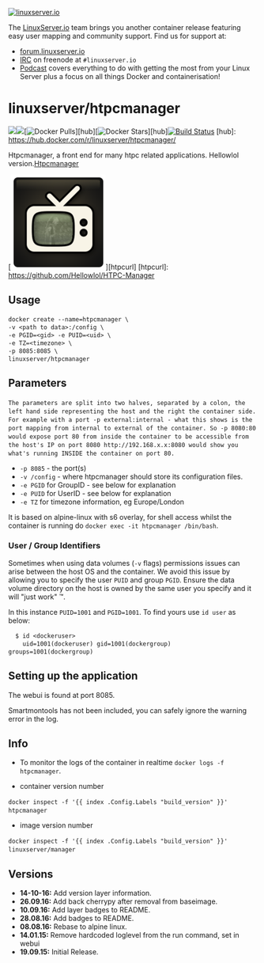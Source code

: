 [linuxserverurl]: https://linuxserver.io
[forumurl]: https://forum.linuxserver.io
[ircurl]: https://www.linuxserver.io/irc/
[podcasturl]: https://www.linuxserver.io/podcast/

[![linuxserver.io](https://raw.githubusercontent.com/linuxserver/docker-templates/master/linuxserver.io/img/linuxserver_medium.png)][linuxserverurl]

The [LinuxServer.io][linuxserverurl] team brings you another container release featuring easy user mapping and community support. Find us for support at:
* [forum.linuxserver.io][forumurl]
* [IRC][ircurl] on freenode at `#linuxserver.io`
* [Podcast][podcasturl] covers everything to do with getting the most from your Linux Server plus a focus on all things Docker and containerisation!

# linuxserver/htpcmanager
[![](https://images.microbadger.com/badges/version/linuxserver/htpcmanager.svg)](https://microbadger.com/images/linuxserver/htpcmanager "Get your own version badge on microbadger.com")[![](https://images.microbadger.com/badges/image/linuxserver/htpcmanager.svg)](http://microbadger.com/images/linuxserver/htpcmanager "Get your own image badge on microbadger.com")[![Docker Pulls](https://img.shields.io/docker/pulls/linuxserver/htpcmanager.svg)][hub][![Docker Stars](https://img.shields.io/docker/stars/linuxserver/htpcmanager.svg)][hub][![Build Status](http://jenkins.linuxserver.io:8080/buildStatus/icon?job=Dockers/LinuxServer.io/linuxserver-htpcmanager)](http://jenkins.linuxserver.io:8080/job/Dockers/job/LinuxServer.io/job/linuxserver-htpcmanager/)
[hub]: https://hub.docker.com/r/linuxserver/htpcmanager/

Htpcmanager, a front end for many htpc related applications. Hellowlol version.[Htpcmanager](https://github.com/Hellowlol/HTPC-Manager)

[![htpcmanager](https://raw.githubusercontent.com/linuxserver/docker-templates/master/linuxserver.io/img/htpcmanager-icon.png)][htpcurl]
[htpcurl]: https://github.com/Hellowlol/HTPC-Manager

## Usage

```
docker create --name=htpcmanager \
-v <path to data>:/config \
-e PGID=<gid> -e PUID=<uid> \
-e TZ=<timezone> \
-p 8085:8085 \
linuxserver/htpcmanager
```

## Parameters

`The parameters are split into two halves, separated by a colon, the left hand side representing the host and the right the container side. 
For example with a port -p external:internal - what this shows is the port mapping from internal to external of the container.
So -p 8080:80 would expose port 80 from inside the container to be accessible from the host's IP on port 8080
http://192.168.x.x:8080 would show you what's running INSIDE the container on port 80.`


* `-p 8085` - the port(s)
* `-v /config` - where htpcmanager should store its configuration files.
* `-e PGID` for GroupID - see below for explanation
* `-e PUID` for UserID - see below for explanation
* `-e TZ` for timezone information, eg Europe/London

It is based on alpine-linux with s6 overlay, for shell access whilst the container is running do `docker exec -it htpcmanager /bin/bash`.


### User / Group Identifiers

Sometimes when using data volumes (`-v` flags) permissions issues can arise between the host OS and the container. We avoid this issue by allowing you to specify the user `PUID` and group `PGID`. Ensure the data volume directory on the host is owned by the same user you specify and it will "just work" ™.

In this instance `PUID=1001` and `PGID=1001`. To find yours use `id user` as below:

```
  $ id <dockeruser>
    uid=1001(dockeruser) gid=1001(dockergroup) groups=1001(dockergroup)
```

## Setting up the application

The webui is found at port 8085.

Smartmontools has not been included, you can safely ignore the warning error in the log.

## Info

* To monitor the logs of the container in realtime `docker logs -f htpcmanager`.

* container version number 

`docker inspect -f '{{ index .Config.Labels "build_version" }}' htpcmanager`

* image version number

`docker inspect -f '{{ index .Config.Labels "build_version" }}' linuxserver/manager`


## Versions

+ **14-10-16:** Add version layer information.
+ **26.09.16:** Add back cherrypy after removal from baseimage.
+ **10.09.16:** Add layer badges to README.
+ **28.08.16:** Add badges to README.
+ **08.08.16:** Rebase to alpine linux.
+ **14.01.15:** Remove hardcoded loglevel from the run command, set in webui
+ **19.09.15:** Initial Release.



